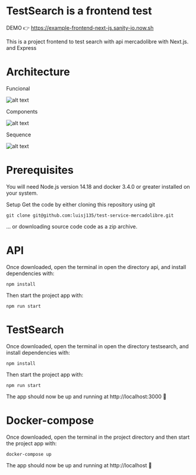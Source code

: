 # TestSearch is a frontend test
DEMO 👉 https://example-frontend-next-js.sanity-io.now.sh

This is a project frontend to test search with api mercadolibre with Next.js. and Express

# Architecture

Funcional

![alt text](https://i.imgur.com/p6h7jwB.png)

Components

![alt text](https://i.imgur.com/8HvUfaV.png)

Sequence

![alt text](https://i.imgur.com/nCdQ1bP.png)

# Prerequisites
You will need Node.js version 14.18 and docker 3.4.0 or greater installed on your system.

Setup
Get the code by either cloning this repository using git

```
git clone git@github.com:luisj135/test-service-mercadolibre.git
```
... or downloading source code code as a zip archive.

# API


Once downloaded, open the terminal in open the directory api, and install dependencies with:

```
npm install
```

Then start the project app with:

```
npm run start
```


# TestSearch

Once downloaded, open the terminal in open the directory testsearch, and install dependencies with:

```
npm install
```

Then start the project app with:

```
npm run start
```

The app should now be up and running at http://localhost:3000 🚀

# Docker-compose

Once downloaded, open the terminal in the project directory and then start the project app with:

```
docker-compose up
```

The app should now be up and running at http://localhost 🚀